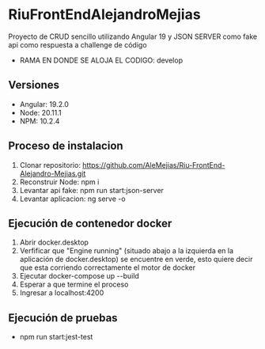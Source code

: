# RiuFrontEndAlejandroMejias

Proyecto de CRUD sencillo utilizando Angular 19 y JSON SERVER como fake api como respuesta a challenge de código

- RAMA EN DONDE SE ALOJA EL CODIGO: develop
## Versiones

- Angular: 19.2.0
- Node: 20.11.1
- NPM: 10.2.4

## Proceso de instalacion


1. Clonar repositorio: https://github.com/AleMejias/Riu-FrontEnd-Alejandro-Mejias.git
2. Reconstruir Node: npm i
3. Levantar api fake: npm run start:json-server
4. Levantar aplicacion: ng serve -o

## Ejecución de contenedor docker
1. Abrir docker.desktop
2. Verfificar que "Engine running" (situado abajo a la izquierda en la aplicación de docker.desktop) se encuentre en verde, esto quiere decir que esta corriendo correctamente el motor de docker
3. Ejecutar docker-compose up --build
4. Esperar a que termine el proceso
5. Ingresar a localhost:4200

## Ejecución de pruebas
- npm run start:jest-test

